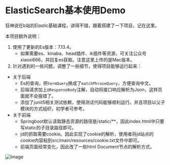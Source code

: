 # ElasticSearch基本使用Demo

狂神说在b站的Elastic基础课程，讲得不错，跟着搭建了一下项目，记在这里。

本项目额外说明：
1. 使用了更新的Es版本：7.13.4。
   - 如果需要es、kinaba、head插件、ik插件等资源，可关注公众号 xiaoxi666，并回复es获取。注意这里上传的是Mac版本。
2. 针对遇到的一些问题，调整了一些细节，使得项目能够运行起来：
- 关于后端
    - Es的查询，把`termQuery`换成了`matchPhraseQuery`，方便查询中文。
    - 后端请求加上`@ResponseBody`注解，自动将接口响应解析为Json，这样页面就不会报错了。
    - 添加了junit5相关测试依赖，使得测试代码能够顺利运行。并且项目以父子模块的方式组织，初学者可参考。
- 关于前端
    - Springboot默认读取静态资源的路径是/static/**，因此index.html中只要写static的子目录路径即可。
    - jd的抓取需要cookie。因此实现了cookie的解析，使用者将jd站点的cookie内容粘到src/main/resources/cookie.txt文件中即可。
    - 前端页面经常变化，因此改了一些html Document节点的解析方式。

![Image](https://static001.geekbang.org/infoq/32/3247d2cd41d2c0f194bfcc8bf92c6cab.png)